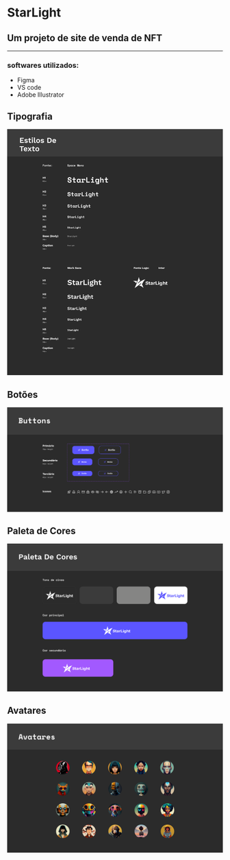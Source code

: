 # StarLight
## Um projeto de site de venda de NFT

-------

### softwares utilizados:

- Figma
- VS code
- Adobe Illustrator

## **Tipografia**
![tipografia](assets/estiloDeTexto.png)

## **Botões**
![botao](assets/botao.png)

## **Paleta de Cores**
![paleta de cores](assets/paleta.png)

## **Avatares**
![avatares](assets/avatares.png)